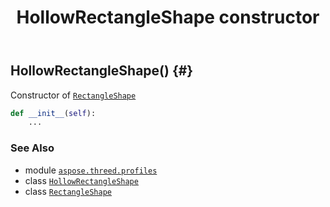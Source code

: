 ﻿---
title: HollowRectangleShape constructor
second_title: Aspose.3D for Python via .NET API References
description: 
type: docs
weight: 10
url: /python-net/aspose.threed.profiles/hollowrectangleshape/__init__/
is_root: false
---

## HollowRectangleShape() {#}

Constructor of [`RectangleShape`](/3d/python-net/aspose.threed.profiles/rectangleshape)



```python
def __init__(self):
    ...
```





### See Also
* module [`aspose.threed.profiles`](../../)
* class [`HollowRectangleShape`](/3d/python-net/aspose.threed.profiles/hollowrectangleshape)
* class [`RectangleShape`](/3d/python-net/aspose.threed.profiles/rectangleshape)
